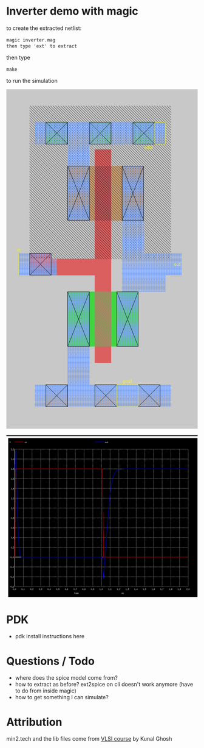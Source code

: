 # Inverter demo with magic

to create the extracted netlist:

    magic inverter.mag
    then type 'ext' to extract

then type 

    make

to run the simulation

![inverter](inverter.png)

![simulation](sim.png)

# PDK

* pdk install instructions here

# Questions / Todo

* where does the spice model come from?
* how to extract as before? ext2spice on cli doesn't work anymore (have to do from inside magic)
* how to get something I can simulate?

# Attribution

min2.tech and the lib files come from [VLSI course](https://www.udemy.com/course/vlsi-academy-custom-layout/) by Kunal Ghosh
